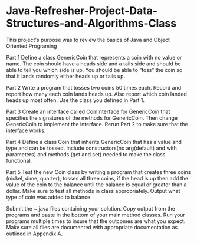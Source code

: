 # Java-Refresher-Project-Data-Structures-and-Algorithms-Class
This project's purpose was to review the basics of Java and Object Oriented Programing

Part 1
Define a class GenericCoin that represents a coin with no value or name.  The coin should have a heads side and a tails side and should be able to tell you which side is up.  You should be able to “toss” the coin so that it lands randomly either heads up or tails up.

Part 2
Write a program that tosses two coins 50 times each.  Record and report how many each coin lands heads up.  Also report which coin landed heads up most often. Use the class you defined in Part 1.

Part 3
Create an interface called CoinInterface for GenericCoin that specifies the signatures of the methods for GenericCoin.  Then change GenericCoin to implement the interface. Rerun Part 2 to make sure that the interface works.

Part 4
Define a class Coin that inherits GenericCoin that has a value and type and can be tossed.  Include constructors(no arg(default) and with parameters) and methods (get and set) needed to make the class functional.

Part 5
Test the new Coin class by writing a program that creates three coins (nickel, dime, quarter), tosses all three coins, if the head is up then add the value of the coin to the balance until the balance is equal or greater than a dollar.  Make sure to test all methods in class appropriately.  Output what type of coin was added to balance.

Submit the ~.java files containing your solution.  Copy output from the programs and paste in the bottom of your main method classes.  Run your programs multiple times to insure that the outcomes are what you expect.  Make sure all files are documented with appropriate documentation as outlined in Appendix A.
